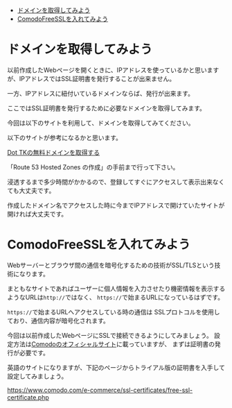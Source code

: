 <!-- START doctoc generated TOC please keep comment here to allow auto update -->
<!-- DON'T EDIT THIS SECTION, INSTEAD RE-RUN doctoc TO UPDATE -->


- [ドメインを取得してみよう](#%E3%83%89%E3%83%A1%E3%82%A4%E3%83%B3%E3%82%92%E5%8F%96%E5%BE%97%E3%81%97%E3%81%A6%E3%81%BF%E3%82%88%E3%81%86)
- [ComodoFreeSSLを入れてみよう](#comodofreessl%E3%82%92%E5%85%A5%E3%82%8C%E3%81%A6%E3%81%BF%E3%82%88%E3%81%86)

<!-- END doctoc generated TOC please keep comment here to allow auto update -->

# ドメインを取得してみよう

以前作成したWebページを開くときに、IPアドレスを使っているかと思いますが、IPアドレスではSSL証明書を発行することが出来ません。

一方、IPアドレスに紐付いているドメインならば、発行が出来ます。

ここではSSL証明書を発行するために必要なドメインを取得してみます。

今回は以下のサイトを利用して、ドメインを取得してみてください。

以下のサイトが参考になるかと思います。

[Dot TKの無料ドメインを取得する](https://blog.apar.jp/cloud/2142/)

「Route 53 Hosted Zones の作成」の手前まで行って下さい。

浸透するまで多少時間がかかるので、登録してすぐにアクセスして表示出来なくても大丈夫です。

作成したドメイン名でアクセスした時に今までIPアドレスで開けていたサイトが開ければ大丈夫です。


# ComodoFreeSSLを入れてみよう

Webサーバーとブラウザ間の通信を暗号化するための技術がSSL/TLSという技術になります。

まともなサイトであればユーザーに個人情報を入力させたり機密情報を表示するようなURLは`http://`ではなく、
`https://`で始まるURLになっているはずです。

`https://`で始まるURLへアクセスしている時の通信は
SSLプロトコルを使用しており、通信内容が暗号化されます。

今回は以前作成したWebページにSSLで接続できるようにしてみましょう。
設定方法は[Comodoのオフィシャルサイト](http://comodo.jp/support/crt/dtl_50)に載っていますが、
まずは証明書の発行が必要です。

英語のサイトになりますが、下記のページからトライアル版の証明書を入手して設定してみましょう。

https://www.comodo.com/e-commerce/ssl-certificates/free-ssl-certificate.php
